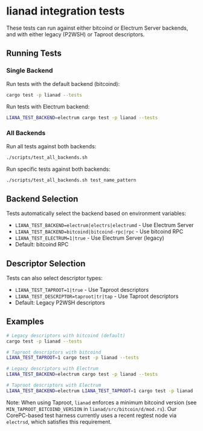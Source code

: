 # lianad integration tests

These tests can run against either bitcoind or Electrum Server backends, and with either legacy (P2WSH) or Taproot descriptors.

## Running Tests

### Single Backend

Run tests with the default backend (bitcoind):
```bash
cargo test -p lianad --tests
```

Run tests with Electrum backend:
```bash
LIANA_TEST_BACKEND=electrum cargo test -p lianad --tests
```

### All Backends

Run all tests against both backends:
```bash
./scripts/test_all_backends.sh
```

Run specific tests against both backends:
```bash
./scripts/test_all_backends.sh test_name_pattern
```

## Backend Selection

Tests automatically select the backend based on environment variables:

- `LIANA_TEST_BACKEND=electrum|electrs|electrumd` - Use Electrum Server
- `LIANA_TEST_BACKEND=bitcoind|bitcoind-rpc|rpc` - Use bitcoind RPC
- `LIANA_TEST_ELECTRUM=1|true` - Use Electrum Server (legacy)
- Default: bitcoind RPC

## Descriptor Selection

Tests can also select descriptor types:

- `LIANA_TEST_TAPROOT=1|true` - Use Taproot descriptors
- `LIANA_TEST_DESCRIPTOR=taproot|tr|tap` - Use Taproot descriptors
- Default: Legacy P2WSH descriptors

## Examples

```bash
# Legacy descriptors with bitcoind (default)
cargo test -p lianad --tests

# Taproot descriptors with bitcoind
LIANA_TEST_TAPROOT=1 cargo test -p lianad --tests

# Legacy descriptors with Electrum
LIANA_TEST_BACKEND=electrum cargo test -p lianad --tests

# Taproot descriptors with Electrum
LIANA_TEST_BACKEND=electrum LIANA_TEST_TAPROOT=1 cargo test -p lianad --tests
```

Note: When using Taproot, `lianad` enforces a minimum bitcoind version (see
`MIN_TAPROOT_BITCOIND_VERSION` in `lianad/src/bitcoin/d/mod.rs`). Our
CorePC-based test harness currently uses a recent regtest node via `electrsd`,
which satisfies this requirement.
